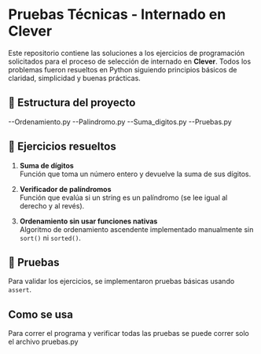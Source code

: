 # Pruebas Técnicas - Internado en Clever

Este repositorio contiene las soluciones a los ejercicios de programación solicitados para el proceso de selección de internado en **Clever**. Todos los problemas fueron resueltos en Python siguiendo principios básicos de claridad, simplicidad y buenas prácticas.

## 📂 Estructura del proyecto
--Ordenamiento.py
--Palindromo.py
--Suma_digitos.py 
--Pruebas.py

## 🧠 Ejercicios resueltos

1. **Suma de dígitos**  
   Función que toma un número entero y devuelve la suma de sus dígitos.  

2. **Verificador de palíndromos**  
   Función que evalúa si un string es un palíndromo (se lee igual al derecho y al revés).
   
3. **Ordenamiento sin usar funciones nativas**  
   Algoritmo de ordenamiento ascendente implementado manualmente sin `sort()` ni `sorted()`.

## 🧪 Pruebas
Para validar los ejercicios, se implementaron pruebas básicas usando `assert`. 


## Como se usa
Para correr el programa y verificar todas las pruebas se puede correr solo el archivo pruebas.py 
